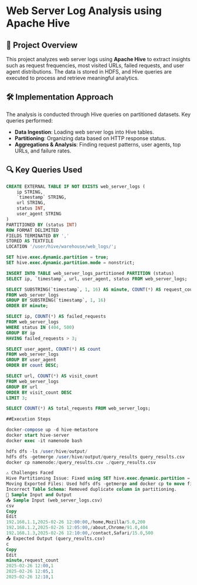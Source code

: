 
# Web Server Log Analysis using Apache Hive

## 📌 Project Overview
This project analyzes web server logs using **Apache Hive** to extract insights such as request frequencies, most visited URLs, failed requests, and user agent distributions. The data is stored in HDFS, and Hive queries are executed to process and retrieve meaningful analytics.

## 🛠️ Implementation Approach
The analysis is conducted through Hive queries on partitioned datasets. Key queries performed:
- **Data Ingestion**: Loading web server logs into Hive tables.
- **Partitioning**: Organizing data based on HTTP response status.
- **Aggregations & Analysis**: Finding request patterns, user agents, top URLs, and failure rates.

## 🔍 Key Queries Used
```sql
CREATE EXTERNAL TABLE IF NOT EXISTS web_server_logs (
    ip STRING,
    `timestamp` STRING,
    url STRING,
    status INT,
    user_agent STRING
)
PARTITIONED BY (status INT)
ROW FORMAT DELIMITED 
FIELDS TERMINATED BY ',' 
STORED AS TEXTFILE
LOCATION '/user/hive/warehouse/web_logs/';

SET hive.exec.dynamic.partition = true;
SET hive.exec.dynamic.partition.mode = nonstrict;

INSERT INTO TABLE web_server_logs_partitioned PARTITION (status)
SELECT ip, `timestamp`, url, user_agent, status FROM web_server_logs;

SELECT SUBSTRING(`timestamp`, 1, 16) AS minute, COUNT(*) AS request_count
FROM web_server_logs
GROUP BY SUBSTRING(`timestamp`, 1, 16)
ORDER BY minute;

SELECT ip, COUNT(*) AS failed_requests
FROM web_server_logs
WHERE status IN (404, 500)
GROUP BY ip
HAVING failed_requests > 3;

SELECT user_agent, COUNT(*) AS count 
FROM web_server_logs 
GROUP BY user_agent 
ORDER BY count DESC;

SELECT url, COUNT(*) AS visit_count
FROM web_server_logs
GROUP BY url
ORDER BY visit_count DESC
LIMIT 3;

SELECT COUNT(*) AS total_requests FROM web_server_logs;

##Execution Steps

docker-compose up -d hive-metastore
docker start hive-server
docker exec -it namenode bash

hdfs dfs -ls /user/hive/output/
hdfs dfs -getmerge /user/hive/output/query_results query_results.csv
docker cp namenode:/query_results.csv ./query_results.csv

⚠️ Challenges Faced
Hive Partitioning Issue: Fixed using SET hive.exec.dynamic.partition = true;
Moving Exported Files: Used hdfs dfs -getmerge and docker cp to move files.
Incorrect Table Schema: Removed duplicate column in partitioning.
📂 Sample Input and Output
📥 Sample Input (web_server_logs.csv)
csv
Copy
Edit
192.168.1.1,2025-02-26 12:00:00,/home,Mozilla/5.0,200
192.168.1.2,2025-02-26 12:05:00,/about,Chrome/91.0,404
192.168.1.3,2025-02-26 12:10:00,/contact,Safari/15.0,500
📤 Expected Output (query_results.csv)
c
Copy
Edit
minute,request_count
2025-02-26 12:00,1
2025-02-26 12:05,1
2025-02-26 12:10,1